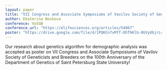 ```yaml
---
layout: paper
title: "VII Congress and Associate Symposiums of Vavilov Society of Geneticists and Breeders on the 100th Anniversary  of the Department of Genetics of Saint Petersburg State University"
author: Ekaterina Noskova
conference: VoSGB
conference_url: "https://elifesciences.org/articles/54967"
poster: "https://drive.google.com/file/d/1PQKCn7vMff-DhThKlb-0GVyUbjrL4Clu/view?usp=sharing"
---
```


Our research about genetics algorithm for demographic analysis was accepted as poster on VII Congress and Associate Symposiums of Vavilov Society of Geneticists and Breeders on the 100th Anniversary  of the Department of Genetics of Saint Petersburg State University!
